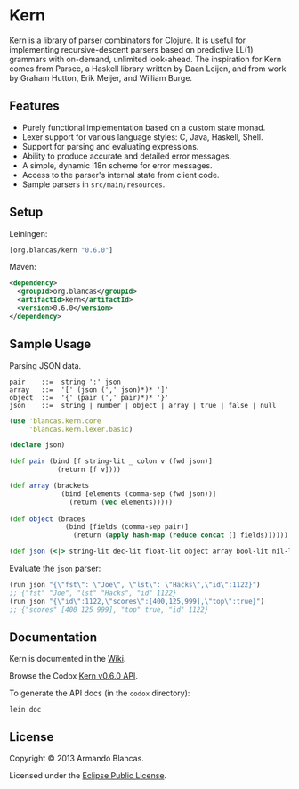 # Kern

Kern is a library of parser combinators for Clojure. It is useful for 
implementing recursive-descent parsers based on predictive LL(1) grammars 
with on-demand, unlimited look-ahead. The inspiration for Kern comes from 
Parsec, a Haskell library written by Daan Leijen,  and from work by Graham 
Hutton, Erik Meijer, and William Burge.

## Features

* Purely functional implementation based on a custom state monad.
* Lexer support for various language styles: C, Java, Haskell, Shell.
* Support for parsing and evaluating expressions.
* Ability to produce accurate and detailed error messages.
* A simple, dynamic i18n scheme for error messages.
* Access to the parser's internal state from client code.
* Sample parsers in `src/main/resources`.

## Setup

Leiningen:

```clojure
[org.blancas/kern "0.6.0"]
```

Maven:

```xml
<dependency>
  <groupId>org.blancas</groupId>
  <artifactId>kern</artifactId>
  <version>0.6.0</version>
</dependency>
```

## Sample Usage

Parsing JSON data.

    pair    ::=  string ':' json
    array   ::=  '[' (json (',' json)*)* ']'
    object  ::=  '{' (pair (',' pair)*)* '}'
    json    ::=  string | number | object | array | true | false | null
```clojure
(use 'blancas.kern.core
     'blancas.kern.lexer.basic)

(declare json)

(def pair (bind [f string-lit _ colon v (fwd json)]
            (return [f v])))

(def array (brackets
             (bind [elements (comma-sep (fwd json))]
               (return (vec elements)))))
  
(def object (braces
              (bind [fields (comma-sep pair)]
                (return (apply hash-map (reduce concat [] fields))))))

(def json (<|> string-lit dec-lit float-lit object array bool-lit nil-lit))
```
Evaluate the `json` parser:

```clojure
(run json "{\"fst\": \"Joe\", \"lst\": \"Hacks\",\"id\":1122}")
;; {"fst" "Joe", "lst" "Hacks", "id" 1122}
(run json "{\"id\":1122,\"scores\":[400,125,999],\"top\":true}")
;; {"scores" [400 125 999], "top" true, "id" 1122}
```

## Documentation

Kern is documented in the [Wiki](https://github.com/blancas/kern/wiki).

Browse the Codox [Kern v0.6.0 API](http://blancas.github.com/kern).

To generate the API docs (in the `codox` directory):

    lein doc

## License

Copyright © 2013 Armando Blancas.

Licensed under the [Eclipse Public License](http://www.eclipse.org/legal/epl-v10.html).
